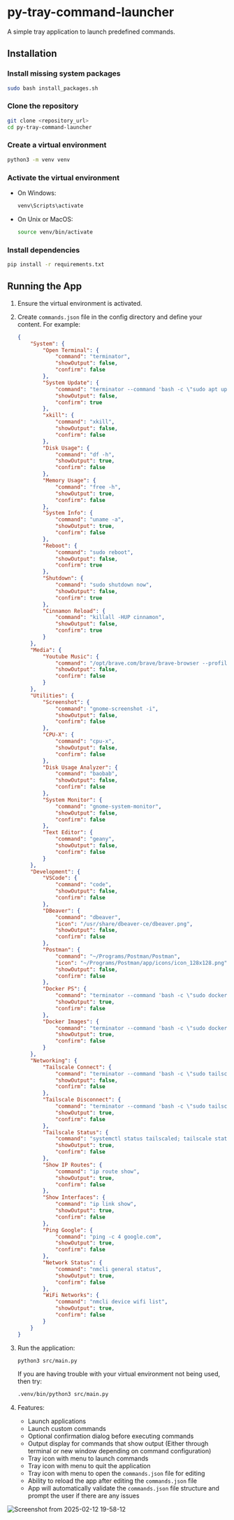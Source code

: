 # py-tray-command-launcher

A simple tray application to launch predefined commands.

## Installation

### Install missing system packages

```sh
sudo bash install_packages.sh
```

### Clone the repository

```sh
git clone <repository_url>
cd py-tray-command-launcher
```

### Create a virtual environment

```sh
python3 -m venv venv
```

### Activate the virtual environment

- On Windows:

    ```sh
    venv\Scripts\activate
    ```

- On Unix or MacOS:

    ```sh
    source venv/bin/activate
    ```

### Install dependencies

```sh
pip install -r requirements.txt
```

## Running the App

1. Ensure the virtual environment is activated.

2. Create `commands.json` file in the config directory and define your content. For example:

    ```json
    {
        "System": {
            "Open Terminal": {
                "command": "terminator",
                "showOutput": false,
                "confirm": false
            },
            "System Update": {
                "command": "terminator --command 'bash -c \"sudo apt update; sudo apt upgrade -y; exec bash\"'",
                "showOutput": false,
                "confirm": true
            },
            "xkill": {
                "command": "xkill",
                "showOutput": false,
                "confirm": false
            },
            "Disk Usage": {
                "command": "df -h",
                "showOutput": true,
                "confirm": false
            },
            "Memory Usage": {
                "command": "free -h",
                "showOutput": true,
                "confirm": false
            },
            "System Info": {
                "command": "uname -a",
                "showOutput": true,
                "confirm": false
            },
            "Reboot": {
                "command": "sudo reboot",
                "showOutput": false,
                "confirm": true
            },
            "Shutdown": {
                "command": "sudo shutdown now",
                "showOutput": false,
                "confirm": true
            },
            "Cinnamon Reload": {
                "command": "killall -HUP cinnamon",
                "showOutput": false,
                "confirm": true
            }
        },
        "Media": {
            "Youtube Music": {
                "command": "/opt/brave.com/brave/brave-browser --profile-directory=Default --app-id=cinhimbnkkaeohfgghhklpknlkffjgod",
                "showOutput": false,
                "confirm": false
            }
        },
        "Utilities": {
            "Screenshot": {
                "command": "gnome-screenshot -i",
                "showOutput": false,
                "confirm": false
            },
            "CPU-X": {
                "command": "cpu-x",
                "showOutput": false,
                "confirm": false
            },
            "Disk Usage Analyzer": {
                "command": "baobab",
                "showOutput": false,
                "confirm": false
            },
            "System Monitor": {
                "command": "gnome-system-monitor",
                "showOutput": false,
                "confirm": false
            },
            "Text Editor": {
                "command": "geany",
                "showOutput": false,
                "confirm": false
            }
        },
        "Development": {
            "VSCode": {
                "command": "code",
                "showOutput": false,
                "confirm": false
            },
            "DBeaver": {
                "command": "dbeaver",
                "icon": "/usr/share/dbeaver-ce/dbeaver.png",
                "showOutput": false,
                "confirm": false
            },
            "Postman": {
                "command": "~/Programs/Postman/Postman",
                "icon": "~/Programs/Postman/app/icons/icon_128x128.png",
                "showOutput": false,
                "confirm": false
            },
            "Docker PS": {
                "command": "terminator --command 'bash -c \"sudo docker ps; exec bash\"'",
                "showOutput": true,
                "confirm": false
            },
            "Docker Images": {
                "command": "terminator --command 'bash -c \"sudo docker images; exec bash\"'",
                "showOutput": true,
                "confirm": false
            }
        },
        "Networking": {
            "Tailscale Connect": {
                "command": "terminator --command 'bash -c \"sudo tailscale up; exec bash\"'",
                "showOutput": false,
                "confirm": false
            },
            "Tailscale Disconnect": {
                "command": "terminator --command 'bash -c \"sudo tailscale down; exec bash\"'",
                "showOutput": true,
                "confirm": false
            },
            "Tailscale Status": {
                "command": "systemctl status tailscaled; tailscale status;",
                "showOutput": true,
                "confirm": false
            },
            "Show IP Routes": {
                "command": "ip route show",
                "showOutput": true,
                "confirm": false
            },
            "Show Interfaces": {
                "command": "ip link show",
                "showOutput": true,
                "confirm": false
            },
            "Ping Google": {
                "command": "ping -c 4 google.com",
                "showOutput": true,
                "confirm": false
            },
            "Network Status": {
                "command": "nmcli general status",
                "showOutput": true,
                "confirm": false
            },
            "WiFi Networks": {
                "command": "nmcli device wifi list",
                "showOutput": true,
                "confirm": false
            }
        }
    }
    ```

3. Run the application:

    ```sh
    python3 src/main.py
    ```

    If you are having trouble with your virtual environment not being used, then try:

    ```sh
    .venv/bin/python3 src/main.py
    ```

4. Features:

    - Launch applications
    - Launch custom commands
    - Optional confirmation dialog before executing commands
    - Output display for commands that show output (Either through terminal or new window depending on command configuration)
    - Tray icon with menu to launch commands
    - Tray icon with menu to quit the application
    - Tray icon with menu to open the `commands.json` file for editing
    - Ability to reload the app after editing the `commands.json` file
    - App will automatically validate the `commands.json` file structure and prompt the user if there are any issues
  
![Screenshot from 2025-02-12 19-58-12](https://github.com/user-attachments/assets/834e778d-5905-4523-a77b-c533ffb152e9)
